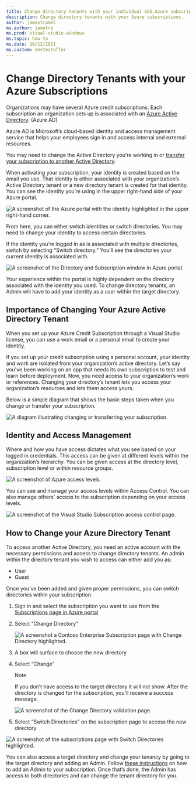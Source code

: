 ```yaml
---
title: Change directory tenants with your individual VSS Azure subscriptions
description: Change directory tenants with your Azure subscriptions.
author: jamestramel
ms.author: jametra
ms.prod: visual-studio-windows
ms.topic: how-to 
ms.date: 10/12/2021
ms.custom: devtestoffer
---
```


# Change Directory Tenants with your Azure Subscriptions  

Organizations may have several Azure credit subscriptions. Each subscription an organization sets up is associated with an [Azure Active Directory](../../active-directory/fundamentals/active-directory-whatis.md). (Azure AD)  

Azure AD is Microsoft’s cloud-based identity and access management service that helps your employees sign in and access internal and external resources.  

You may need to change the Active Directory you’re working in or [transfer your subscription to another Active Directory](../../role-based-access-control/transfer-subscription.md).  

When activating your subscription, your identity is created based on the email you use. That identity is either associated with your organization’s Active Directory tenant or a new directory tenant is created for that identity. You can see the identity you’re using in the upper right-hand side of your Azure portal.  

![A screenshot of the Azure portal with the identity highlighted in the upper right-hand corner.](media/change-directory-visual-studio-azure/identity.png "The logged in identity is in the upper right-hand corner of your Azure portal.")  

From here, you can either switch identities or switch directories. You may need to change your identity to access certain directories.  

If the identity you’re logged in as is associated with multiple directories, switch by selecting “Switch directory.” You'll see the directories your current identity is associated with.  

![A screenshot of the Directory and Subscription window in Azure portal.](media/change-directory-visual-studio-azure/switch-directory.png "Switch directories by clicking switch directory. Choose the directory you want.")  

Your experience within the portal is highly dependent on the directory associated with the identity you used. To change directory tenants, an Admin will have to add your identity as a user within the target directory.  

## Importance of Changing Your Azure Active Directory Tenant  

When you set up your Azure Credit Subscription through a Visual Studio license, you can use a work email or a personal email to create your identity.  

If you set up your credit subscription using a personal account, your identity and work are isolated from your organization’s active directory. Let’s say you've been working on an app that needs its own subscription to test and learn before deployment. Now, you need access to your organization’s work or references. Changing your directory’s tenant lets you access your organization’s resources and lets them access yours.  

Below is a simple diagram that shows the basic steps taken when you change or transfer your subscription.

![A diagram illustrating changing or transferring your subscription.](media/change-directory-visual-studio-azure/change-diagram.png "A diagram of what happens when you change or transfer your subscription.")  

## Identity and Access Management

Where and how you have access dictates what you see based on your logged in credentials. This access can be given at different levels within the organization’s hierarchy. You can be given access at the directory level, subscription level or within resource groups.  

![A screenshot of Azure access levels.](media/change-directory-visual-studio-azure/access-management.png "The access levels available in Azure.")  

You can see and manage your access levels within Access Control. You can also manage others' access to the subscription depending on your access levels.  

![A screenshot of the Visual Studio Subscription access control page.](media/change-directory-visual-studio-azure/access-control.png "Manage access to your subscription.")

## How to Change your Azure Directory Tenant

To access another Active Directory, you need an active account with the necessary permissions and access to change directory tenants. An admin within the directory tenant you wish to access can either add you as:

* User
* Guest  

Once you’ve been added and given proper permissions, you can switch directories within your subscription.  

1. Sign in and select the subscription you want to use from the [Subscriptions page in Azure portal](https://portal.azure.com/#blade/Microsoft_Azure_Billing/SubscriptionsBlade)  
2. Select “Change Directory”  

    ![A screenshot a Contoso Enterprise Subscription page with Change Directory highlighted.](media/change-directory-visual-studio-azure/change-directory.png "Select Change Directory.") 
3. A box will surface to choose the new directory  
4. Select “Change”  

    > [!NOTE]
    > If you don’t have access to the target directory it will not show. After the directory is changed for the subscription, you'll receive a success message.  

    ![A screenshot of the Change Directory validation page.](media/change-directory-visual-studio-azure/change-button.png "Select the directory from the dropdown and click the Change button.")  
5. Select “Switch Directories” on the subscription page to access the new directory  

  ![A screenshot of the subscriptions page with Switch Directories highlighted.](media/change-directory-visual-studio-azure/switch-directories-outlined.png "Click Switch Directories to access the new directory.")

You can also access a target directory and change your tenancy by going to the target directory and adding an Admin. Follow [these instructions](/visualstudio/subscriptions/cloud-admin.md) on how to add an Admin to your subscription. Once that’s done, the Admin has access to both directories and can change the tenant directory for you.  
